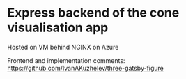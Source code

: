 # Express backend of the cone visualisation app

Hosted on VM behind NGINX on Azure

Frontend and implementation comments: https://github.com/IvanAKuzhelev/three-gatsby-figure
